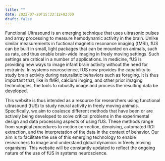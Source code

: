 ```yaml
---
title: ""
date: 2022-07-20T15:33:12+02:00
draft: false
---
```


Functional Ultrasound is an emerging technique that uses ultrasonic pulses and array processing to measure hemodynamic activity in the brain. Unlike similar measurements in fuctional magnetic resonance imaging (fMRI), fUS can be built in small, light packages that can be mounted on animals, such as rats, and thus enable brain-wide imaging in freely moving settings. Such settings are critical in a number of applications. In medicine, fUS is providing new ways to image infant brain activity without the need for restraints. In systems neuroscience, fUS now provides the capability to study brain activity during naturalistic behaviors such as foraging. It is thus important that, like in fMRI, calcium imging, and other prior imaging technologies, the tools to robustly image and process the resulting data be developed. 

This website is thus intended as a resource for researchers using functional ultrasound (fUS) to study neural activity in freely moving animals. Specifically, we aim to coalesce different methods that have been or are actively being developed to solve critical problems in the experimental design and data processing aspects of using fUS. These methods range from surgical procedures to motion correction, denoising, automated ROI extraction, and the interpretation of the data in the context of behavior. Our aim is to facilitate the use of this emerging technology to enable researchers to image and understand global dynamics in freely moving organisms. This website will be constantly updated to reflect the ongoing nature of the use of fUS in systems neuroscience.

